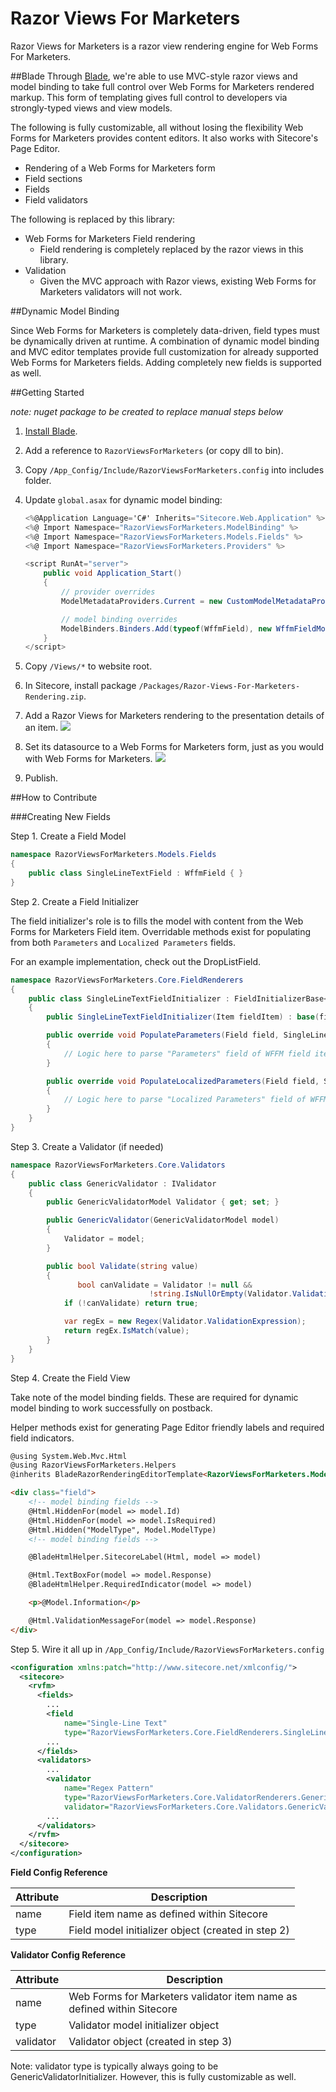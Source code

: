 Razor Views For Marketers
======================

Razor Views for Marketers is a razor view rendering engine for Web Forms For Marketers. 

##Blade
Through [Blade](https://github.com/kamsar/Blade), we're able to use MVC-style razor views and model binding to take full control over Web Forms for Marketers rendered markup. This form of templating gives full control to developers via strongly-typed views and view models.

The following is fully customizable, all without losing the flexibility Web Forms for Marketers provides content editors. It also works with Sitecore's Page Editor.

* Rendering of a Web Forms for Marketers form
* Field sections
* Fields
* Field validators

The following is replaced by this library:

* Web Forms for Marketers Field rendering
  * Field rendering is completely replaced by the razor views in this library.
* Validation
  * Given the MVC approach with Razor views, existing Web Forms for Marketers validators will not work.

##Dynamic Model Binding

Since Web Forms for Marketers is completely data-driven, field types must be dynamically driven at runtime. A combination of dynamic model binding and MVC editor templates provide full customization for already supported Web Forms for Marketers fields. Adding completely new fields is supported as well.

##Getting Started

_note: nuget package to be created to replace manual steps below_

1. [Install Blade](https://github.com/kamsar/Blade/wiki/Installation).
2. Add a reference to ```RazorViewsForMarketers``` (or copy dll to bin).
3. Copy ```/App_Config/Include/RazorViewsForMarketers.config``` into includes folder.
4. Update ```global.asax``` for dynamic model binding:

   ```c#
   <%@Application Language='C#' Inherits="Sitecore.Web.Application" %>
   <%@ Import Namespace="RazorViewsForMarketers.ModelBinding" %>
   <%@ Import Namespace="RazorViewsForMarketers.Models.Fields" %>
   <%@ Import Namespace="RazorViewsForMarketers.Providers" %>
   
   <script RunAt="server">
       public void Application_Start()
       {
           // provider overrides
           ModelMetadataProviders.Current = new CustomModelMetadataProvider();
   
           // model binding overrides
           ModelBinders.Binders.Add(typeof(WffmField), new WffmFieldModelBinder());
       }
   </script>
   ```
   
5. Copy ```/Views/*``` to website root.
6. In Sitecore, install package ```/Packages/Razor-Views-For-Marketers-Rendering.zip```.
7. Add a Razor Views for Marketers rendering to the presentation details of an item.
   ![](https://github.com/PetersonDave/RazorViewsForMarketers/wiki/Images/Presentation-Details.png)
8. Set its datasource to a Web Forms for Marketers form, just as you would with Web Forms for Marketers.
   ![](https://github.com/PetersonDave/RazorViewsForMarketers/wiki/Images/Form-Datasource.png)
9. Publish.

##How to Contribute

###Creating New Fields

Step 1. Create a Field Model
   
   ```c#
   namespace RazorViewsForMarketers.Models.Fields
   {
       public class SingleLineTextField : WffmField { }
   }
   ```
   
Step 2. Create a Field Initializer
   
   The field initializer's role is to fills the model with content from the Web Forms for Marketers Field item. Overridable methods exist for populating from both ```Parameters``` and ```Localized Parameters``` fields.
   
   For an example implementation, check out the DropListField.
   
   ```c#
   namespace RazorViewsForMarketers.Core.FieldRenderers
   {
       public class SingleLineTextFieldInitializer : FieldInitializerBase<SingleLineTextField>
       {
           public SingleLineTextFieldInitializer(Item fieldItem) : base(fieldItem) { }
   
           public override void PopulateParameters(Field field, SingleLineTextField model)
           {
               // Logic here to parse "Parameters" field of WFFM field item
           }
   
           public override void PopulateLocalizedParameters(Field field, SingleLineTextField model)
           {
               // Logic here to parse "Localized Parameters" field of WFFM field item
           }
       }
   }
   ```
   
Step 3. Create a Validator (if needed)
   ```c#
   namespace RazorViewsForMarketers.Core.Validators
   {
       public class GenericValidator : IValidator
       {
           public GenericValidatorModel Validator { get; set; }
   
           public GenericValidator(GenericValidatorModel model)
           {
               Validator = model;
           }
   
           public bool Validate(string value)
           {
                  bool canValidate = Validator != null &&
							      !string.IsNullOrEmpty(Validator.ValidationExpression);
               if (!canValidate) return true;
   
               var regEx = new Regex(Validator.ValidationExpression);
               return regEx.IsMatch(value);
           }
       }
   }
   ```
   
Step 4. Create the Field View
   
   Take note of the model binding fields. These are required for dynamic model binding to work successfully on postback.
   
   Helper methods exist for generating Page Editor friendly labels and required field indicators.
   
   ```html
   @using System.Web.Mvc.Html
   @using RazorViewsForMarketers.Helpers
   @inherits BladeRazorRenderingEditorTemplate<RazorViewsForMarketers.Models.Fields.SingleLineTextField>
   
   <div class="field">
       <!-- model binding fields -->
       @Html.HiddenFor(model => model.Id)
       @Html.HiddenFor(model => model.IsRequired)
       @Html.Hidden("ModelType", Model.ModelType)
       <!-- model binding fields -->
   
       @BladeHtmlHelper.SitecoreLabel(Html, model => model)
   
       @Html.TextBoxFor(model => model.Response)
       @BladeHtmlHelper.RequiredIndicator(model => model)
   
       <p>@Model.Information</p>
   
       @Html.ValidationMessageFor(model => model.Response)
   </div>
   ```
   
Step 5. Wire it all up in ```/App_Config/Include/RazorViewsForMarketers.config```
   
   ```xml
   <configuration xmlns:patch="http://www.sitecore.net/xmlconfig/">
     <sitecore>
       <rvfm>
         <fields>
		   ...
           <field 
   			   name="Single-Line Text" 
			   type="RazorViewsForMarketers.Core.FieldRenderers.SingleLineTextFieldInitializer" />
		   ...
         </fields>
         <validators>
		   ...
           <validator 
   			   name="Regex Pattern" 
			   type="RazorViewsForMarketers.Core.ValidatorRenderers.GenericValidatorInitializer" 
			   validator="RazorViewsForMarketers.Core.Validators.GenericValidator" />
		   ...
         </validators>
       </rvfm>
     </sitecore>
   </configuration>
   ```
   
   **Field Config Reference**
   
   Attribute | Description
   --- | ---
   name | Field item name as defined within Sitecore
   type | Field model initializer object (created in step 2)
   
   **Validator Config Reference**
   
   Attribute | Description
   --- | ---
   name | Web Forms for Marketers validator item name as defined within Sitecore
   type | Validator model initializer object
   validator | Validator object (created in step 3)
   
   Note: validator type is typically always going to be GenericValidatorInitializer. However, this is fully customizable as well.